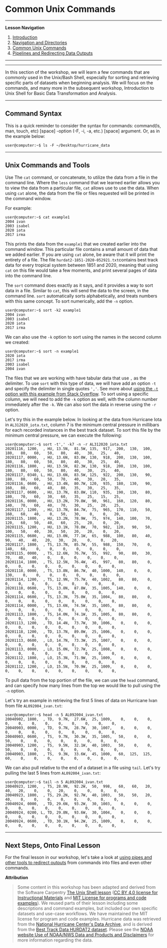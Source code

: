 # Common Unix Commands

---
**Lesson Navigation**

1. [Introduction](https://github.com/ualibweb/UALIB_Workshops/blob/master/02_Unix_fall_2022/01_unix_lib_introduction.md)
2. [Navigation and Directories](https://github.com/ualibweb/UALIB_Workshops/blob/master/02_Unix_fall_2022/02_unix_lib_files_directories.md)
3. [Common Unix Commands](https://github.com/ualibweb/UALIB_Workshops/blob/master/02_Unix_fall_2022/03_unix_lib_common_commands.md)
4. [Pipelines and Redirecting Data Outputs](https://github.com/ualibweb/UALIB_Workshops/blob/master/02_Unix_fall_2022/04_unix_lib_piping.md)
---

---

In this section of the workshop, we will learn a few commands that are commonly 
used in the Unix/Bash Shell, especially for sorting and retrieving specific parts 
of datasets when beginning analysis. We will focus on the commands, and many more
in the subsequent workshop, Introduction to Unix Shell for Basic Data Transformation
and Analysis.

---
## Command Syntax

This is a quick reminder to consider the syntax for commands: command(ls, man, 
touch, etc) [space] -option (-F, -i, -a, etc.) [space] argument. Or, as in the 
example below:

```console
user@computer:~$ ls -F ~/Desktop/hurricane_data
```

---
## Unix Commands and Tools

Use The `cat` command, or concatenate, to utilize the data from a file in the 
command line. Where the `less` command that we learned earlier allows you to view
the data from a particular file, `cat` allows use to use the data. When using `cat`
alone, the data from the file or files requested will be printed in the command 
window.

For example:

```console
user@computer:~$ cat example1
2004 ivan
2003 isabel
2020 iota
2017 irma
```
This prints the data from the `example1` that we created earlier into the command
window. This particular file contains a small amount of data that we added earlier.
If you are using `cat` alone, be aware that it will print the entirety of a file.
The file `hurdat2-1851-2020-052921.txt`contains best track data for every tropical
system between 1851 and 2020, meaning that using `cat` on this file would take a
few moments, and print several pages of data into the command line.

The `sort` command does exactly as it says, and it provides a way to sort data in
a file. Similar to `cat`, this will send the data to the screen, in the command 
line. `sort` automatically sorts alphabetically, and treats numbers with this same
concept. To sort numerically, add the `-n` option.

```console
user@computer:~$ sort -k2 example1
2004 ivan
2003 isabel
2020 iota
2017 irma
```
We can also use the `-k` option to sort using the names in the second column we
created:

```console
user@computer:~$ sort -n example1
2020 iota
2017 irma
2003 isabel
2004 ivan
```

The files that we are working with have tabular data that use `,` as the delimiter.
To use `sort` with this type of data, we will have add an option `-t` and specify
the delimiter in single quotes `','`. See more about [using the `-t` option with this example from Stack Overflow](https://unix.stackexchange.com/questions/140388/sort-comma-separated-fields-on-each-line-by-numeric-value).
To sort using a specific column, we will need to add the `-k` option as well, 
with the column number immediately after the `-k`. We can also sort the data in
reverse using the `-r` option.

Let's try this in the example below. In looking at the data from Hurricane Iota
in `AL312020_iota.txt`, column 7 is the minimum central pressure in millibars for
each recorded instances in the best track dataset. To sort this file by the 
minimum central pressure, we can execute the following:

```console
user@computer:~$ sort -t',' -k7 -n -r AL312020_iota.txt
20201116, 1200,  , HU, 13.5N,  81.5W, 135,  917,  200,  130,  100,  180,   80,   60,   50,   80,   40,   30,   25,   40,
20201117, 0000,  , HU, 13.6N,  83.0W, 130,  918,  200,  130,  100,  180,   80,   60,   50,   80,   40,   30,   25,   40,
20201116, 1800,  , HU, 13.5N,  82.3W, 130,  918,  200,  130,  100,  180,   80,   60,   50,   80,   40,   30,   25,   40,
20201117, 0340, L, HU, 13.6N,  83.5W, 125,  922,  200,  130,   90,  180,   80,   60,   50,   70,   40,   30,   20,   35,
20201116, 0600,  , HU, 13.4N,  80.7W, 120,  935,  180,  130,   90,  160,   80,   60,   40,   80,   35,   30,   25,   35,
20201117, 0600,  , HU, 13.7N,  83.8W, 110,  935,  190,  130,   80,  180,   70,   60,   30,   60,   35,   25,   15,   25,
20201116, 0000,  , HU, 13.2N,  79.8W,  90,  961,  160,  120,   80,  140,   70,   60,   40,   70,   30,   25,   20,   25,
20201117, 1200,  , HU, 13.7N,  84.7W,  75,  965,  170,  110,   50,  160,   60,   40,    0,   50,   30,    0,    0,   20,
20201115, 1800,  , HU, 13.2N,  78.9W,  75,  974,  140,  100,   70,  120,   60,   50,   40,   60,   25,   20,    0,   20,
20201115, 1200,  , HU, 13.1N,  78.0W,  70,  982,  120,   90,   50,  100,   50,   40,   30,   50,   20,   20,    0,   20,
20201115, 0600,  , HU, 13.0N,  77.1W,  65,  988,  100,   80,   40,   90,   40,   40,   20,   30,   20,    0,    0,   20,
20201117, 1800,  , TS, 13.7N,  85.7W,  55,  988,  150,   70,    0,  140,   60,    0,    0,    0,    0,    0,    0,    0,
20201115, 0000,  , TS, 12.6N,  76.7W,  55,  992,   90,   80,   30,   70,   40,   40,    0,    0,    0,    0,    0,    0,
20201114, 1800,  , TS, 12.5N,  76.4W,  45,  997,   80,   80,    0,    0,    0,    0,    0,    0,    0,    0,    0,    0,
20201118, 0000,  , TS, 13.8N,  86.7W,  40, 1000,  140,    0,    0,  130,    0,    0,    0,    0,    0,    0,    0,    0,
20201114, 1200,  , TS, 12.9N,  75.7W,  40, 1002,   80,   80,    0,    0,    0,    0,    0,    0,    0,    0,    0,    0,
20201118, 0600,  , TS, 13.8N,  87.8W,  35, 1005,  140,    0,    0,    0,    0,    0,    0,    0,    0,    0,    0,    0,
20201114, 0600,  , TS, 13.3N,  75.0W,  35, 1004,   80,   80,    0,    0,    0,    0,    0,    0,    0,    0,    0,    0,
20201114, 0000,  , TS, 13.6N,  74.5W,  35, 1005,   80,   80,    0,    0,    0,    0,    0,    0,    0,    0,    0,    0,
20201113, 1800,  , TS, 14.0N,  74.1W,  35, 1005,   80,   80,    0,    0,    0,    0,    0,    0,    0,    0,    0,    0,
20201113, 1200,  , TD, 14.4N,  73.7W,  30, 1006,    0,    0,    0,    0,    0,    0,    0,    0,    0,    0,    0,    0,
20201118, 1200,  , TD, 13.7N,  89.0W,  25, 1006,    0,    0,    0,    0,    0,    0,    0,    0,    0,    0,    0,    0,
20201113, 0600,  , LO, 14.7N,  73.3W,  25, 1007,    0,    0,    0,    0,    0,    0,    0,    0,    0,    0,    0,    0,
20201113, 0000,  , LO, 15.0N,  72.7W,  25, 1008,    0,    0,    0,    0,    0,    0,    0,    0,    0,    0,    0,    0,
20201112, 1800,  , LO, 15.3N,  71.9W,  25, 1009,    0,    0,    0,    0,    0,    0,    0,    0,    0,    0,    0,    0,
20201112, 1200,  , LO, 15.5N,  70.9W,  25, 1009,    0,    0,    0,    0,    0,    0,    0,    0,    0,    0,    0,    0,
```
To pull data from the top portion of the file, we can use the `head` 
command, and can specify how many lines from the top we would like to pull
using the `-n` option.

Let's try an example in retrieving the first 5 lines of data on Hurricane Ivan
from file `AL092004_ivan.txt`:

```console
user@computer:~$ head -n 5 AL092004_ivan.txt
20040902, 1800,  , TD,  9.7N,  27.6W,  25, 1009,    0,    0,    0,    0,    0,    0,    0,    0,    0,    0,    0,    0,
20040903, 0000,  , TD,  9.7N,  28.7W,  30, 1007,    0,    0,    0,    0,    0,    0,    0,    0,    0,    0,    0,    0,
20040903, 0600,  , TS,  9.7N,  30.3W,  35, 1005,   50,    0,    0,   50,    0,    0,    0,    0,    0,    0,    0,    0,
20040903, 1200,  , TS,  9.5N,  32.1W,  40, 1003,   50,    0,    0,   50,    0,    0,    0,    0,    0,    0,    0,    0,
20040903, 1800,  , TS,  9.3N,  33.6W,  45, 1000,   60,  125,  125,   60,    0,    0,    0,    0,    0,    0,    0,    0,
```
We can also pull relative to the end of a dataset in a file using `tail`.
Let's try pulling the last 5 lines from `AL092004_ivan.txt`:

```console
user@computer:~$ tail -n 5 AL092004_ivan.txt
20040923, 1200,  , TS, 28.9N,  92.2W,  50,  998,   60,   60,   20,   40,   20,    0,    0,   20,    0,    0,    0,    0,
20040923, 1800,  , TS, 29.2N,  92.7W,  40, 1003,   50,   50,   20,   40,    0,    0,    0,    0,    0,    0,    0,    0,
20040924, 0000,  , TD, 29.6N,  93.2W,  30, 1003,    0,    0,    0,    0,    0,    0,    0,    0,    0,    0,    0,    0,
20040924, 0200, L, TD, 29.8N,  93.6W,  30, 1004,    0,    0,    0,    0,    0,    0,    0,    0,    0,    0,    0,    0,
20040924, 0600,  , TD, 30.1N,  94.2W,  25, 1009,    0,    0,    0,    0,    0,    0,    0,    0,    0,    0,    0,    0,
```
---

## Next Steps, Onto Final Lesson

For the final lesson in our workshop, let's take a look at [using pipes and other
tools to redirect outputs](https://github.com/ualibweb/UALIB_Workshops/blob/master/02_Unix_fall_2022/04_unix_lib_piping.md) from commands into files and even other commands.

**Attribution**

> Some content in this workshop has been adapted and derived from the Software Carpentry [The Unix Shell lesson](https://software-carpentry.org/lessons/) ([CC BY 4.0 license for Instructional Materials](http://swcarpentry.github.io/shell-novice/LICENSE.html) and [MIT License for programs and code examples](http://swcarpentry.github.io/shell-novice/LICENSE.html)). We reused parts of their lesson including some descriptions and command examples, but included our own specific datasets and use-case workflows. We have maintained the MIT license for program and code examples. Hurricane data was retrieved from the [National Hurricane Center's Data Archive](https://www.nhc.noaa.gov/data/), and is derived from the [Best Track Data HURDAT2 dataset](https://www.nhc.noaa.gov/data/hurdat/hurdat2-1851-2020-052921.txt). Please see the [NOAA website Use of NOAA/NWS Data and Products and Disclaimers](https://www.weather.gov/disclaimer) for more information regarding the data.
